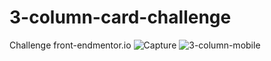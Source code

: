 # 3-column-card-challenge
Challenge front-endmentor.io
![Capture](https://github.com/Sorpanda/3-column-card-challenge/assets/114673875/db54e649-2fc8-401c-9e12-cae573b832cb)
![3-column-mobile](https://github.com/Sorpanda/3-column-card-challenge/assets/114673875/b952540d-ffe1-49ad-97f4-d54f0946fe76)
